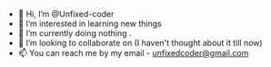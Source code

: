 - 👋 Hi, I’m @Unfixed-coder
- 👀 I’m interested in learning new things 
- 🌱 I’m currently doing nothing .
- 💞️ I’m looking to collaborate on (I haven't thought about it till now)
- 📫 You can reach me by my email - unfixedcoder@gmail.com

<!---
Saranga-Code/Saranga-Code is a ✨ special ✨ repository because its `README.md` (this file) appears on your GitHub profile.
You can click the Preview link to take a look at your changes.
--->
